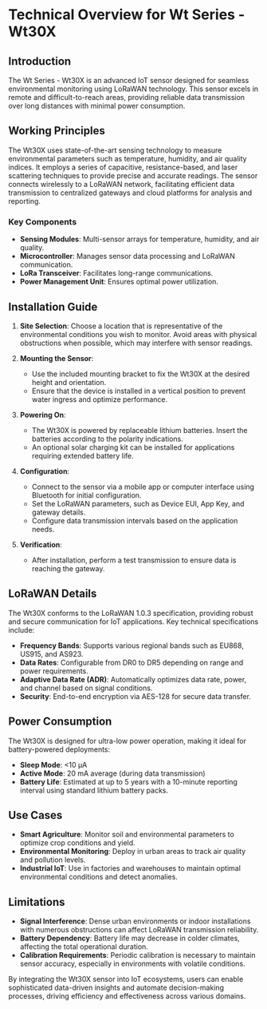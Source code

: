 # Technical Overview for Wt Series - Wt30X

## Introduction
The Wt Series - Wt30X is an advanced IoT sensor designed for seamless environmental monitoring using LoRaWAN technology. This sensor excels in remote and difficult-to-reach areas, providing reliable data transmission over long distances with minimal power consumption.

## Working Principles
The Wt30X uses state-of-the-art sensing technology to measure environmental parameters such as temperature, humidity, and air quality indices. It employs a series of capacitive, resistance-based, and laser scattering techniques to provide precise and accurate readings. The sensor connects wirelessly to a LoRaWAN network, facilitating efficient data transmission to centralized gateways and cloud platforms for analysis and reporting.

### Key Components
- **Sensing Modules**: Multi-sensor arrays for temperature, humidity, and air quality.
- **Microcontroller**: Manages sensor data processing and LoRaWAN communication.
- **LoRa Transceiver**: Facilitates long-range communications.
- **Power Management Unit**: Ensures optimal power utilization.

## Installation Guide
1. **Site Selection**: Choose a location that is representative of the environmental conditions you wish to monitor. Avoid areas with physical obstructions when possible, which may interfere with sensor readings.
   
2. **Mounting the Sensor**: 
   - Use the included mounting bracket to fix the Wt30X at the desired height and orientation.
   - Ensure that the device is installed in a vertical position to prevent water ingress and optimize performance.

3. **Powering On**:
   - The Wt30X is powered by replaceable lithium batteries. Insert the batteries according to the polarity indications.
   - An optional solar charging kit can be installed for applications requiring extended battery life.

4. **Configuration**:
   - Connect to the sensor via a mobile app or computer interface using Bluetooth for initial configuration.
   - Set the LoRaWAN parameters, such as Device EUI, App Key, and gateway details.
   - Configure data transmission intervals based on the application needs.

5. **Verification**:
   - After installation, perform a test transmission to ensure data is reaching the gateway.

## LoRaWAN Details
The Wt30X conforms to the LoRaWAN 1.0.3 specification, providing robust and secure communication for IoT applications. Key technical specifications include:

- **Frequency Bands**: Supports various regional bands such as EU868, US915, and AS923.
- **Data Rates**: Configurable from DR0 to DR5 depending on range and power requirements.
- **Adaptive Data Rate (ADR)**: Automatically optimizes data rate, power, and channel based on signal conditions.
- **Security**: End-to-end encryption via AES-128 for secure data transfer.

## Power Consumption
The Wt30X is designed for ultra-low power operation, making it ideal for battery-powered deployments:

- **Sleep Mode**: <10 µA
- **Active Mode**: 20 mA average (during data transmission)
- **Battery Life**: Estimated at up to 5 years with a 10-minute reporting interval using standard lithium battery packs.

## Use Cases
- **Smart Agriculture**: Monitor soil and environmental parameters to optimize crop conditions and yield.
- **Environmental Monitoring**: Deploy in urban areas to track air quality and pollution levels.
- **Industrial IoT**: Use in factories and warehouses to maintain optimal environmental conditions and detect anomalies.

## Limitations
- **Signal Interference**: Dense urban environments or indoor installations with numerous obstructions can affect LoRaWAN transmission reliability.
- **Battery Dependency**: Battery life may decrease in colder climates, affecting the total operational duration.
- **Calibration Requirements**: Periodic calibration is necessary to maintain sensor accuracy, especially in environments with volatile conditions.

By integrating the Wt30X sensor into IoT ecosystems, users can enable sophisticated data-driven insights and automate decision-making processes, driving efficiency and effectiveness across various domains.